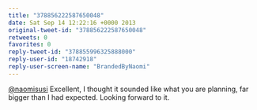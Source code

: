 ```yaml
---
title: "378856222587650048"
date: Sat Sep 14 12:22:16 +0000 2013
original-tweet-id: "378856222587650048"
retweets: 0
favorites: 0
reply-tweet-id: "378855996325888000"
reply-user-id: "18742918"
reply-user-screen-name: "BrandedByNaomi"
---
```

<a href="https://twitter.com/naomisusi">@naomisusi</a> Excellent, I thought it sounded like what you are planning, far bigger than I had expected. Looking forward to it.
